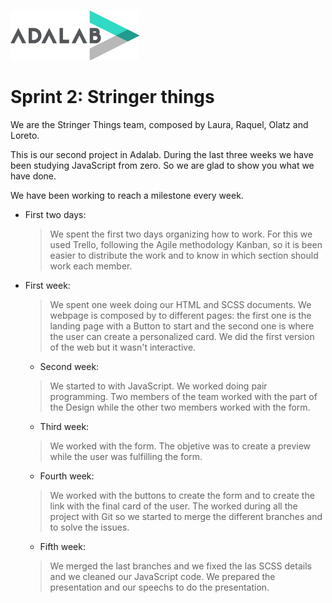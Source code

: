 ![Adalab](images/logo-adalab-80px.png)
# Sprint 2: Stringer things
We are the Stringer Things team, composed by Laura, Raquel, Olatz and Loreto.

This is our second project in Adalab. During the last three weeks we have been studying JavaScript from zero. So we are glad to show you what we have done.

We have been working to reach a milestone every week.

- First two days:

  >  We spent the first two days organizing how to work. For this we used Trello, following the Agile methodology Kanban, so it is been easier to distribute the work and to know in which section should work each member.

- First week:

  >  We spent one week doing our HTML and SCSS documents. We webpage is composed by to different pages: the first one is the landing page with a Button to start and the second one is where the user can create a personalized card. We did the first version of the web but it wasn't interactive.

  - Second week:

  >  We started to with JavaScript. We worked doing pair programming. Two members of the team worked with the part of the Design while the other two members worked with the form.

  - Third week:

  >  We worked with the form. The objetive was to create a preview while the user was fulfilling the form.

    - Fourth week:

  >  We worked with the buttons to create the form and to create the link with the final card of the user. The worked during all the project with Git so we started to merge the different branches and to solve the issues.


    - Fifth week:

  > We merged the last branches and we fixed the las SCSS details and we cleaned our JavaScript code. We prepared the presentation  and our speechs to do the presentation.

